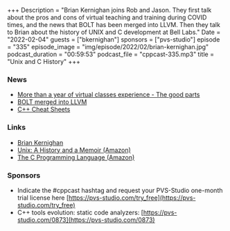 +++
Description = "Brian Kernighan joins Rob and Jason. They first talk about the pros and cons of virtual teaching and training during COVID times, and the news that BOLT has been merged into LLVM. Then they talk to Brian about the history of UNIX and C development at Bell Labs."
Date = "2022-02-04"
guests = ["bkernighan"]
sponsors = ["pvs-studio"]
episode = "335"
episode_image = "img/episode/2022/02/brian-kernighan.jpg"
podcast_duration = "00:59:53"
podcast_file = "cppcast-335.mp3"
title = "Unix and C History"
+++

### News ###

 - [More than a year of virtual classes experience - The good parts](https://andreasfertig.blog/2021/12/more-than-a-year-of-virtual-classes-experience-the-good-parts/)
 - [BOLT merged into LLVM](https://www.phoronix.com/scan.php?page=news_item&px=LLVM-Lands-BOLT)
 - [C++ Cheat Sheets](https://hackingcpp.com/cpp/cheat_sheets.html)

### Links ###

 - [Brian Kernighan](https://www.cs.princeton.edu/~bwk/)
 - [Unix: A History and a Memoir (Amazon)](https://amzn.to/3gmx82B)
 - [The C Programming Language (Amazon)](https://amzn.to/3seVhOf)

### Sponsors ###

- Indicate the #cppcast hashtag and request your PVS-Studio one-month trial license here [https://pvs-studio.com/try_free](https://pvs-studio.com/try_free)
- C++ tools evolution: static code analyzers:
[https://pvs-studio.com/0873](https://pvs-studio.com/0873)

